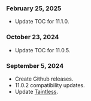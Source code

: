 ### February 25, 2025 ###
* Update TOC for 11.1.0.

### October 23, 2024 ###
* Update TOC for 11.0.5.

### September 5, 2024 ###
* Create Github releases.
* 11.0.2 compatibility updates.
* Update [Taintless](https://www.townlong-yak.com/addons/taintless/release/24-07-27).